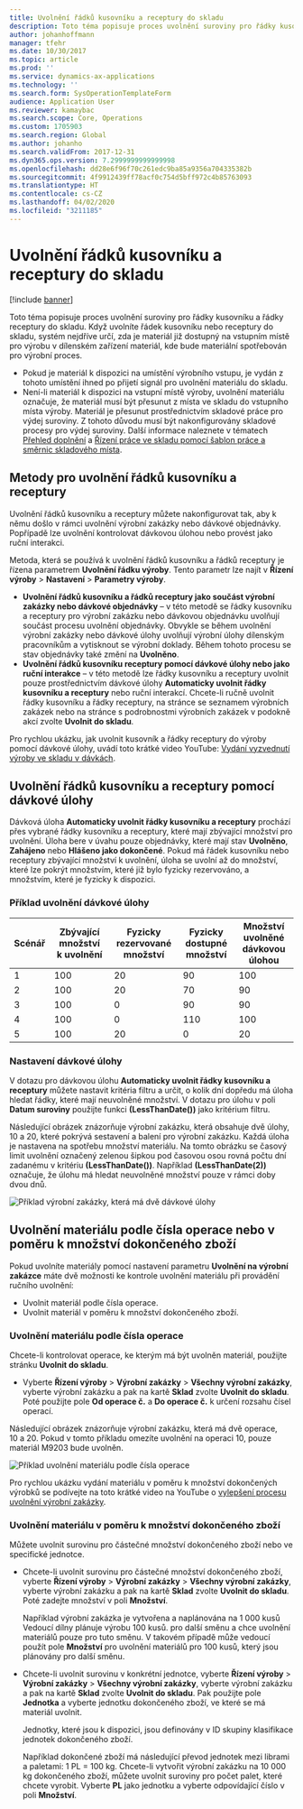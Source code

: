 ```yaml
---
title: Uvolnění řádků kusovníku a receptury do skladu
description: Toto téma popisuje proces uvolnění suroviny pro řádky kusovníku a řádky receptury do skladu.
author: johanhoffmann
manager: tfehr
ms.date: 10/30/2017
ms.topic: article
ms.prod: ''
ms.service: dynamics-ax-applications
ms.technology: ''
ms.search.form: SysOperationTemplateForm
audience: Application User
ms.reviewer: kamaybac
ms.search.scope: Core, Operations
ms.custom: 1705903
ms.search.region: Global
ms.author: johanho
ms.search.validFrom: 2017-12-31
ms.dyn365.ops.version: 7.2999999999999998
ms.openlocfilehash: dd28e6f96f70c261edc9ba85a9356a704335382b
ms.sourcegitcommit: 4f9912439ff78acf0c754d5bff972c4b85763093
ms.translationtype: HT
ms.contentlocale: cs-CZ
ms.lasthandoff: 04/02/2020
ms.locfileid: "3211185"
---
```

# <a name="release-bom-and-formula-lines-to-the-warehouse"></a>Uvolnění řádků kusovníku a receptury do skladu

[!include [banner](../includes/banner.md)]

Toto téma popisuje proces uvolnění suroviny pro řádky kusovníku a řádky receptury do skladu. Když uvolníte řádek kusovníku nebo receptury do skladu, systém nejdříve určí, zda je materiál již dostupný na vstupním místě pro výrobu v dílenském zařízení materiál, kde bude materiální spotřebován pro výrobní proces.

- Pokud je materiál k dispozici na umístění výrobního vstupu, je vydán z tohoto umístění ihned po přijetí signál pro uvolnění materiálu do skladu.
- Není-li materiál k dispozici na vstupní místě výroby, uvolnění materiálu označuje, že materiál musí být přesunut z místa ve skladu do vstupního místa výroby. Materiál je přesunut prostřednictvím skladové práce pro výdej suroviny. Z tohoto důvodu musí být nakonfigurovány skladové procesy pro výdej suroviny. Další informace naleznete v tématech [Přehled doplnění](../warehousing/replenishment.md) a [Řízení práce ve skladu pomocí šablon práce a směrnic skladového místa](../warehousing/control-warehouse-location-directives.md).

## <a name="methods-for-releasing-bom-and-formula-lines"></a>Metody pro uvolnění řádků kusovníku a receptury

Uvolnění řádků kusovníku a receptury můžete nakonfigurovat tak, aby k němu došlo v rámci uvolnění výrobní zakázky nebo dávkové objednávky. Popřípadě lze uvolnění kontrolovat dávkovou úlohou nebo provést jako ruční interakci.

Metoda, která se používá k uvolnění řádků kusovníku a řádků receptury je řízena parametrem **Uvolnění řádku výroby**. Tento parametr lze najít v **Řízení výroby** \> **Nastavení** \> **Parametry výroby**.

- **Uvolnění řádků kusovníku a řádků receptury jako součást výrobní zakázky nebo dávkové objednávky** – v této metodě se řádky kusovníku a receptury pro výrobní zakázku nebo dávkovou objednávku uvolňují součást procesu uvolnění objednávky. Obvykle se během uvolnění výrobní zakázky nebo dávkové úlohy uvolňují výrobní úlohy dílenským pracovníkům a vytisknout se výrobní doklady. Během tohoto procesu se stav objednávky také změní na **Uvolněno**.
- **Uvolnění řádků kusovníku receptury pomocí dávkové úlohy nebo jako ruční interakce** – v této metodě lze řádky kusovníku a receptury uvolnit pouze prostřednictvím dávkové úlohy **Automaticky uvolnit řádky kusovníku a receptury** nebo ruční interakcí. Chcete-li ručně uvolnit řádky kusovníku a řádky receptury, na stránce se seznamem výrobních zakázek nebo na stránce s podrobnostmi výrobních zakázek v podokně akcí zvolte **Uvolnit do skladu**.

Pro rychlou ukázku, jak uvolnit kusovník a řádky receptury do výroby pomocí dávkové úlohy, uvádí toto krátké video YouTube: [Vydání vyzvednutí výroby ve skladu v dávkách](https://www.youtube.com/watch?v=8urAJn50dQ8).

## <a name="releasing-the-bom-and-formula-lines-by-using-a-batch-job"></a>Uvolnění řádků kusovníku a receptury pomocí dávkové úlohy

Dávková úloha **Automaticky uvolnit řádky kusovníku a receptury** prochází přes vybrané řádky kusovníku a receptury, které mají zbývající množství pro uvolnění. Úloha bere v úvahu pouze objednávky, které mají stav **Uvolněno**, **Zahájeno** nebo **Hlášeno jako dokončené**. Pokud má řádek kusovníku nebo receptury zbývající množství k uvolnění, úloha se uvolní až do množství, které lze pokrýt množstvím, které již bylo fyzicky rezervováno, a množstvím, které je fyzicky k dispozici.

### <a name="example-of-a-batch-job-release"></a>Příklad uvolnění dávkové úlohy

| Scénář | Zbývající množství k uvolnění | Fyzicky rezervované množství | Fyzicky dostupné množství | Množství uvolněné dávkovou úlohou |
|----------|-------------------------------|------------------------------|-------------------------------|------------------------------------|
| 1        | 100                           | 20                           | 90                            | 100                                |
| 2        | 100                           | 20                           | 70                            | 90                                 |
| 3        | 100                           | 0                            | 90                            | 90                                 |
| 4        | 100                           | 0                            | 110                           | 100                                |
| 5        | 100                           | 20                           | 0                             | 20                                 |

### <a name="batch-job-setup"></a>Nastavení dávkové úlohy

V dotazu pro dávkovou úlohu **Automaticky uvolnit řádky kusovníku a receptury** můžete nastavit kritéria filtru a určit, o kolik dní dopředu má úloha hledat řádky, které mají neuvolněné množství. V dotazu pro úlohu v poli **Datum suroviny** použijte funkci **(LessThanDate())** jako kritérium filtru.

Následující obrázek znázorňuje výrobní zakázku, která obsahuje dvě úlohy, 10 a 20, které pokrývá sestavení a balení pro výrobní zakázku. Každá úloha je nastavena na spotřebu množství materiálu. Na tomto obrázku se časový limit uvolnění označený zelenou šipkou pod časovou osou rovná počtu dní zadanému v kritériu **(LessThanDate())**. Například **(LessThanDate(2))** označuje, že úlohu má hledat neuvolněné množství pouze v rámci doby dvou dnů.

![Příklad výrobní zakázky, která má dvě dávkové úlohy](media/bach-job-setup.PNG)

## <a name="releasing-material-per-operation-number-or-in-proportion-to-the-amount-of-finished-goods"></a>Uvolnění materiálu podle čísla operace nebo v poměru k množství dokončeného zboží

Pokud uvolníte materiály pomocí nastavení parametru **Uvolnění na výrobní zakázce** máte dvě možnosti ke kontrole uvolnění materiálu při provádění ručního uvolnění:

- Uvolnit materiál podle čísla operace.
- Uvolnit materiál v poměru k množství dokončeného zboží.

### <a name="release-material-per-operation-number"></a>Uvolnění materiálu podle čísla operace

Chcete-li kontrolovat operace, ke kterým má být uvolněn materiál, použijte stránku **Uvolnit do skladu**.

- Vyberte **Řízení výroby** \> **Výrobní zakázky** \> **Všechny výrobní zakázky**, vyberte výrobní zakázku a pak na kartě **Sklad** zvolte **Uvolnit do skladu**. Poté použijte pole **Od operace č.** a **Do operace č.** k určení rozsahu čísel operací.

Následující obrázek znázorňuje výrobní zakázku, která má dvě operace, 10 a 20. Pokud v tomto příkladu omezíte uvolnění na operaci 10, pouze materiál M9203 bude uvolněn.

![Příklad uvolnění materiálu podle čísla operace](media/two-operations.PNG)

Pro rychlou ukázku vydání materiálu v poměru k množství dokončených výrobků se podívejte na toto krátké video na YouTube o [vylepšení procesu uvolnění výrobní zakázky](https://www.youtube.com/watch?v=Rm3ojAz6Zu0).

### <a name="release-material-in-proportion-to-the-amount-of-finished-goods"></a>Uvolnění materiálu v poměru k množství dokončeného zboží

Můžete uvolnit surovinu pro částečné množství dokončeného zboží nebo ve specifické jednotce.

- Chcete-li uvolnit surovinu pro částečné množství dokončeného zboží, vyberte **Řízení výroby** \> **Výrobní zakázky** \> **Všechny výrobní zakázky**, vyberte výrobní zakázku a pak na kartě **Sklad** zvolte **Uvolnit do skladu**. Poté zadejte množství v poli **Množství**.

    Například výrobní zakázka je vytvořena a naplánována na 1 000 kusů Vedoucí dílny plánuje výrobu 100 kusů. pro další směnu a chce uvolnění materiálů pouze pro tuto směnu. V takovém případě může vedoucí použít pole **Množství** pro uvolnění materiálů pro 100 kusů, který jsou plánovány pro další směnu.

- Chcete-li uvolnit surovinu v konkrétní jednotce, vyberte **Řízení výroby** \> **Výrobní zakázky** \> **Všechny výrobní zakázky**, vyberte výrobní zakázku a pak na kartě **Sklad** zvolte **Uvolnit do skladu**. Pak použijte pole **Jednotka** a vyberte jednotku dokončeného zboží, ve které se má materiál uvolnit.

    Jednotky, které jsou k dispozici, jsou definovány v ID skupiny klasifikace jednotek dokončeného zboží.

    Například dokončené zboží má následující převod jednotek mezi librami a paletami: 1 PL = 100 kg. Chcete-li vytvořit výrobní zakázku na 10 000 kg  dokončeného zboží, můžete uvolnit suroviny pro počet palet, které chcete vyrobit. Vyberte **PL** jako jednotku a vyberte odpovídající číslo v poli **Množství**.
